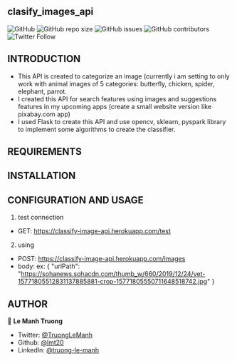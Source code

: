 ## clasify_images_api
<!--- These are examples. See https://shields.io for others or to customize this set of shields. You might want to include dependencies, project status and licence info here --->
![GitHub](https://img.shields.io/npm/v/npm)
![GitHub repo size](https://img.shields.io/github/repo-size/lmt20/clasify_images_api)
![GitHub issues](https://img.shields.io/github/issues/lmt20/clasify_images_api)
![GitHub contributors](https://img.shields.io/github/contributors/lmt20/clasify_images_api)
![Twitter Follow](https://img.shields.io/twitter/follow/TruongLeManh?style=social)

INTRODUCTION
------------
- This API is created to categorize an image (currently i am setting to only work with animal images of 5 categories: butterfly, chicken, spider, elephant, parrot.
- I created this API for search features using images and suggestions features in my upcoming apps (create a small website version like pixabay.com app)
- I used Flask to create this API and use opencv, sklearn, pyspark library to implement some algorithms to create the classifier.

REQUIREMENTS
------------

INSTALLATION
------------

CONFIGURATION AND USAGE
-------------
1. test connection
- GET: https://classify-image-api.herokuapp.com/test 
2. using
- POST: https://classify-image-api.herokuapp.com/images 
- body: 
ex:
{
    "urlPath": "https://sohanews.sohacdn.com/thumb_w/660/2019/12/24/vet-15771805512831137885881-crop-15771805550711648518742.jpg"
}

AUTHOR
-----------
👤 **Le Manh Truong**
* Twitter: [@TruongLeManh](https://twitter.com/TruongLeManh)
* Github: [@lmt20](https://github.com/lmt20)
* LinkedIn: [@truong-le-manh](https://www.linkedin.com/in/truong-le-manh/)

